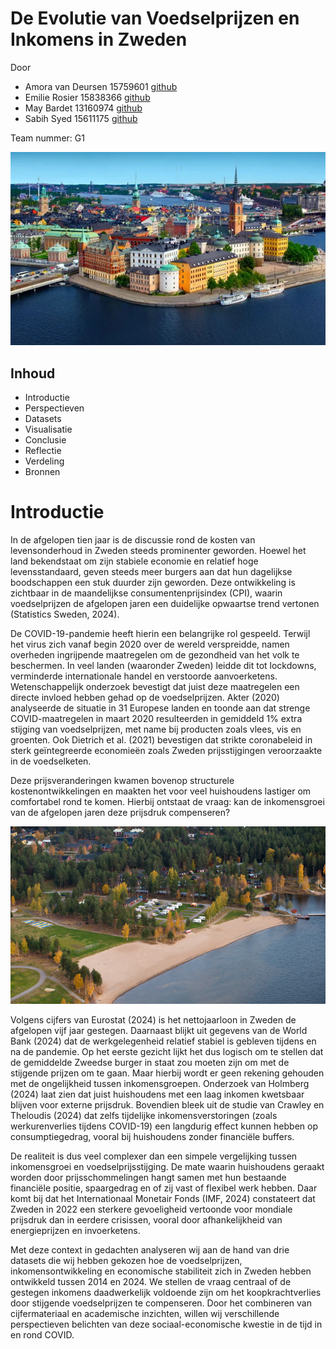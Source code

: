 # De Evolutie van Voedselprijzen en Inkomens in Zweden

Door <br>
- Amora van Deursen 15759601 [github](https://github.com/moratje111)
- Emilie Rosier 15838366 [github](https://github.com/emilierosier)
- May Bardet 13160974 [github](https://github.com/MayBardet)
- Sabih Syed 15611175 [github](https://github.com/prox05/)

Team nummer: G1

![Foto1](zweden1.webp)

## Inhoud
- Introductie
- Perspectieven
- Datasets
- Visualisatie
- Conclusie
- Reflectie
- Verdeling
- Bronnen

# Introductie

In de afgelopen tien jaar is de discussie rond de kosten van levensonderhoud in Zweden steeds prominenter geworden. Hoewel het land bekendstaat om zijn stabiele economie en relatief hoge levensstandaard, geven steeds meer burgers aan dat hun dagelijkse boodschappen een stuk duurder zijn geworden. Deze ontwikkeling is zichtbaar in de maandelijkse consumentenprijsindex (CPI), waarin voedselprijzen de afgelopen jaren een duidelijke opwaartse trend vertonen (Statistics Sweden, 2024).

De COVID-19-pandemie heeft hierin een belangrijke rol gespeeld. Terwijl het virus zich vanaf begin 2020 over de wereld verspreidde, namen overheden ingrijpende maatregelen om de gezondheid van het volk te beschermen. In veel landen (waaronder Zweden) leidde dit tot lockdowns, verminderde internationale handel en verstoorde aanvoerketens. Wetenschappelijk onderzoek bevestigt dat juist deze maatregelen een directe invloed hebben gehad op de voedselprijzen. Akter (2020) analyseerde de situatie in 31 Europese landen en toonde aan dat strenge COVID-maatregelen in maart 2020 resulteerden in gemiddeld 1% extra stijging van voedselprijzen, met name bij producten zoals vlees, vis en groenten. Ook Dietrich et al. (2021) bevestigen dat strikte coronabeleid in sterk geïntegreerde economieën zoals Zweden prijsstijgingen veroorzaakte in de voedselketen.

Deze prijsveranderingen kwamen bovenop structurele kostenontwikkelingen en maakten het voor veel huishoudens lastiger om comfortabel rond te komen. Hierbij ontstaat de vraag: kan de inkomensgroei van de afgelopen jaren deze prijsdruk compenseren?

![Foto2](zweden2.jpg)

Volgens cijfers van Eurostat (2024) is het nettojaarloon in Zweden de afgelopen vijf jaar gestegen. Daarnaast blijkt uit gegevens van de World Bank (2024) dat de werkgelegenheid relatief stabiel is gebleven tijdens en na de pandemie. Op het eerste gezicht lijkt het dus logisch om te stellen dat de gemiddelde Zweedse burger in staat zou moeten zijn om met de stijgende prijzen om te gaan. Maar hierbij wordt er geen rekening gehouden met de ongelijkheid tussen inkomensgroepen. Onderzoek van Holmberg (2024) laat zien dat juist huishoudens met een laag inkomen kwetsbaar blijven voor externe prijsdruk. Bovendien bleek uit de studie van Crawley en Theloudis (2024) dat zelfs tijdelijke inkomensverstoringen (zoals werkurenverlies tijdens COVID-19) een langdurig effect kunnen hebben op consumptiegedrag, vooral bij huishoudens zonder financiële buffers.

De realiteit is dus veel complexer dan een simpele vergelijking tussen inkomensgroei en voedselprijsstijging. De mate waarin huishoudens geraakt worden door prijsschommelingen hangt samen met hun bestaande financiële positie, spaargedrag en of zij vast of flexibel werk hebben. Daar komt bij dat het Internationaal Monetair Fonds (IMF, 2024) constateert dat Zweden in 2022 een sterkere gevoeligheid vertoonde voor mondiale prijsdruk dan in eerdere crisissen, vooral door afhankelijkheid van energieprijzen en invoerketens.

Met deze context in gedachten analyseren wij aan de hand van drie datasets die wij hebben gekozen hoe de voedselprijzen, inkomensontwikkeling en economische stabiliteit zich in Zweden hebben ontwikkeld tussen 2014 en 2024. We stellen de vraag centraal of de gestegen inkomens daadwerkelijk voldoende zijn om het koopkrachtverlies door stijgende voedselprijzen te compenseren. Door het combineren van cijfermateriaal en academische inzichten, willen wij verschillende perspectieven belichten van deze sociaal-economische kwestie in de tijd in en rond COVID.


